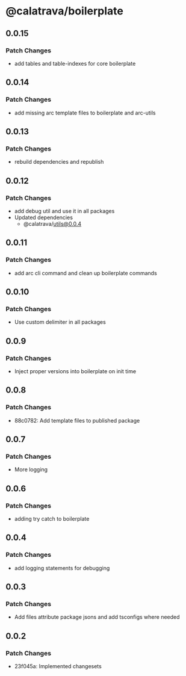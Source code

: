 # @calatrava/boilerplate

## 0.0.15

### Patch Changes

- add tables and table-indexes for core boilerplate

## 0.0.14

### Patch Changes

- add missing arc template files to boilerplate and arc-utils

## 0.0.13

### Patch Changes

- rebuild dependencies and republish

## 0.0.12

### Patch Changes

- add debug util and use it in all packages
- Updated dependencies
  - @calatrava/utils@0.0.4

## 0.0.11

### Patch Changes

- add arc cli command and clean up boilerplate commands

## 0.0.10

### Patch Changes

- Use custom delimiter in all packages

## 0.0.9

### Patch Changes

- Inject proper versions into boilerplate on init time

## 0.0.8

### Patch Changes

- 88c0782: Add template files to published package

## 0.0.7

### Patch Changes

- More logging

## 0.0.6

### Patch Changes

- adding try catch to boilerplate

## 0.0.4

### Patch Changes

- add logging statements for debugging

## 0.0.3

### Patch Changes

- Add files attribute package jsons and add tsconfigs where needed

## 0.0.2

### Patch Changes

- 23f045a: Implemented changesets
